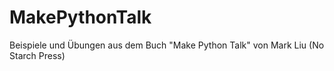 # MakePythonTalk
Beispiele und Übungen aus dem Buch "Make Python Talk" von Mark Liu (No Starch Press)
